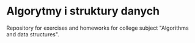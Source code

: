 # Algorytmy i struktury danych
Repository for exercises and homeworks for college subject "Algorithms and data structures".
